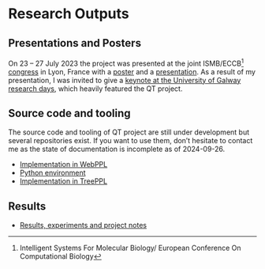 # Research Outputs

## Presentations and Posters

On 23 – 27 July 2023 the project was presented at the joint ISMB/ECCB[^1] [congress](https://www.iscb.org/ismbeccb2023-general-info/about-ismb-eccb-2023) in Lyon, France with a [poster](ISMB%20-%20ECCB%202023%20Poster.md) and a [presentation](ISMB%20-%20ECCB%202023%20Presentation.md).  As a result of my presentation, I was invited to give a [keynote at the University of Galway research days](https://vsenderov.github.io/2024-galway-slides/), which heavily featured the QT project.

## Source code and tooling

The source code and tooling of QT project are still under development but several repositories exist.  If you want to use them, don’t hesitate to contact me as the state of documentation is incomplete as of 2024-09-26.

  - [Implementation in WebPPL](Implementation%20in%20WebPPL.md)
  - [Python environment](Python%20Environment.md)
  - [Implementation in TreePPL](Implementation%20in%20TreePPL.md)

## Results

  - [Results, experiments and project notes](Results,%20Experiments%20and%20Project%20Notes.md)


[^1]: Intelligent Systems For Molecular Biology/ European Conference On Computational Biology